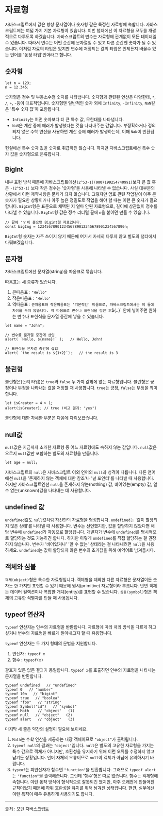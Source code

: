 # 자료형
자바스크립트에서 값은 항상 문자열이나 숫자형 같은 특정한 자료형에 속합니다.
자바스크립트에는 여덟 가지 기본 자료형이 있습니다. 이번 챕터에선 이 자료형을 모두를 개괄적으로 다루도록 하겠습니다.
자바스크립트의 변수는 자료형에 관계없이 모든 데이터일 수 있습니다. 따라서 변수는 어떤 순간에 문자열일 수 있고 다른 순간엔 숫자가 될 수 있습니다.
이처럼 자료의 타입은 있지만 변수에 저장되는 값의 타입은 언제든지 바꿀수 있는 언어를 '동정 타입'언어라고 합니다.


## 숫자형
```
let n = 123;
n = 12.345;
```
숫자형은 정수 및 부동소수점 숫자를 나타냅니다.
숫자형과 관련된 연산은 다양한데, `*`, `/`, `+`, `-`등이 대표적입니다.
숫자형엔 일반적인 숫자 외에 `Infinity`, `-Infinity`, `NaN`같은 '특수 숫자 값'이 포함됩니다.
- `Infinity`는 어떤 숫자보다 더 큰 특수 값, 무한대를 나타냅니다.
- `NaN`은 계산 중에 에러가 발생했다는 것을 나타내주는 값입니다. 부정확하거나 정의되지 않은 수학 연산을 사용하면 계산 중에 에러가 발생하는데, 이때 `NaN`이 반환됩니다.

현실에선 특수 숫자 값을 숫자로 취급하진 않습니다. 하지만 자바스크립트에선 특수 숫자 값을 숫자형으로 분류합니다.


## BigInt

내부 표현 방식 때문에 자바스크립트에선`(2^53-1)(9007199254740991)`보다 큰 값 혹은 `-(2^53-1)` 보다 작은 정수는 '숫자형'을 사용해 나타낼 수 없습니다.
사실 대부분의 상황에서 이런 제약사항은 문제가 되지 않습니다. 그렇지만 암호 관련 작업같이 아주 큰 숫자가 필요한 상황이거나 아주 높은 정밀도로 작업을 해야 할 때는 이런 큰 숫자가 필요합니다.
`BigInt`형은 표준으로 채택된 지 얼마 안된 자료형으로, 길이에 상관없이 정수를 나타낼 수 있습니다. 
`BigInt`형 값은 정수 리터럴 끝에 `n`을 붙이면 만들 수 있습니다.
```
// 끝에 'n'이 붙으면 Bigint형 자료입니다.
const bigIng = 1234567890123456789012345678901234567890n;
```
`BigInt`형 숫자는 자주 쓰이지 않기 때문에 여기서 자세히 다루지 않고 별도의 챕터에서 다뤄보겠습니다.


## 문자형
자바스크립트에선 문자열(string)을 따옴표로 묶습니다.

따옴표는 세 종류가 있습니다.
1. 큰따옴표 : `"Hello"`
2. 작은따옴표 : `'Hello'`
3. 역따옴표 : `
큰따옴표와 작은따옴표는 '기본적인' 따옴표로, 자바스크립트에서는 이 둘에 차이를 두지 않습니다.
역 따옴표로 변수나 표현식을 감싼 후 `${..}` 안에 넣어주면 원하는 변수나 표현식을 문자열 중간에 넣을 수 있습니다.

```
let name = "John";

// 변수를 문자열 중간에 삽입
alert( `Hello, ${name}!` );   // Hello, John!

// 표현식을 문자열 중간에 삽입
alert( `the result is ${1+2}`);   // the result is 3
```


## 불린형
불린형은(논리 타입)은 `true`와 `false` 두 가지 값밖에 없는 자료형입니다.
불린형은 긍정이나 부정을 나타내는 값을 저장할 때 사용합니다. `true`는 긍정, `false`는 부정을 의미합니다.

```
let isGreater = 4 > 1;
alert(isGreater); // true (비교 결과: "yes")
```
불린형에 대한 자세한 부분은 다음에 다뤄보겠습니다.


## null값
`null`값은 지금까지 소개한 자료형 중 어느 자료형에도 속하지 않는 값입니다.
`null`값은 오로지 `null`값만 포함하는 별도의 자료형을 만듭니다.
```
let age = null;
```
자바스크립트의 `null`은 자바스크립트 이외 언어의 `null`과 성격이 다릅니다. 다른 언어에선 `null`을 '존재하지 않는 객체에 대한 참조'나 '널 포인터'를 나타낼 때 사용합니다.
하지만 자바스크립트엔선 `null`을 존재하지 않는(nothing) 값, 비어있는(empty) 값, 알 수 없는(unknown)값을 나타내는 데 사용합니다.


## undefined 값
`undefined`값도 `null`값처럼 자신만의 자료형을 형성합니다.
`undefined`는 '값이 할당되지 않은 상태'를 나타낼 때 사용합니다.
변수는 선언했지만, 값을 할당하지 않았다면 해당 변수에 `undefined`가 자동으로 할당됩니다.
개발자가 변수에 `undefined`를 명시적으로 할당하는 것도 가능하긴 합니다. 하지만 이렇게 `undefined`를 직접 할당하는 걸 권장하지 않습니다. 변수가 '비어있거나' '알 수 없는' 상태라는 걸 나타내려면 `null`을 사용하세요. `undefined`는 값이 할당되지 않은 변수의 초기값을 위해 예약어로 남겨둡시다.


## 객체와 심볼
`객체(object)`형은 특수한 자료형입니다.
객체형을 제외한 다른 자료형은 문자열이든 숫자든 한 가지만 표현할 수 있기 때문에 원시(primitive) 자료형이라 부릅니다. 반면 객체는 데이터 컬렉션이나 복잡한 개체(entity)를 표현할 수 있습니다.
`심볼(symbol)`형은 객체의 고유한 식별자를 만들 때 사용됩니다.


## typeof 연산자
`typeof` 연산자는 인수의 자료형을 반환합니다. 자료형에 따라 처리 방식을 다르게 하고 싶거나 변수의 자료형을 빠르게 알아내고자 할 때 유용합니다.

`typeof` 연산자는 두 가지 형태의 문법을 지원합니다.
1. 연산자 : `typeof x`
2. 함수 : `typeof(x)`

괄호가 있든 없든 결과가 동일합니다.
`typeof x`를 호출하면 인수의 자료형을 나타내는 문자열을 반환합니다.

```
typeof undefined   // "undefined"
typeof 0   // "number"
typeof 10n   // "bigint"
typeof true   // "boolea"
typeof "foo"   // "string"
typeof Symbol("id")   // "symbol"
typeof Math    // "object"   (1)
typeof null   // "object"   (2)
typeof alert   // "object"   (3)
```
마지막 세 줄은 약간의 설명이 필요해 보이네요.
1. `Math`는 수학 연산을 제공하는 내장 객체이므로 `"object"`가 출력됩니다.
2. `typeof null`의 결과는 `"object"`입니다. `null`은 별도의 고유한 자료형을 가지는 특수 값으로 객체가 아니지만, 호환성을 유지하기 위해 이런 오류를 수정하지 않고 남겨둔 상황입니다. 언어 자체의 오류이므로 `null`이 객체가 아님에 유의하시기 바랍니다.
3. `typeof`는 피연산자가 함수면 `"function"`을 반환합니다. 그러므로 `typeof alert`는 `"function"`을 출력해줍니다. 그런데 '함수'형은 따로 없습니다. 함수는 객체형에 속합니다. 이런 동작 방식이 형식적으로 잘못되긴 했지만, 아주 오래전에 만들어진 규칙이었기 때문에 하위 호환성을 유지를 위해 남겨진 상태입니다. 한편, 실무에선 이런 특직이 매우 유용하게 사용되기도 합니다.


---
출처 : 모던 자바스크립트 
